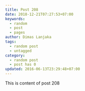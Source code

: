 ```yaml
---
title: Post 208
date: 2018-12-21T07:27:53+07:00
keywords:
  - random
  - post
  - pages
author: Dimas Lanjaka
tags:
  - random post
  - untagged
category:
  - random post
  - post has 0
updated: 2016-06-13T23:29:48+07:00
---
```

This is content of post 208